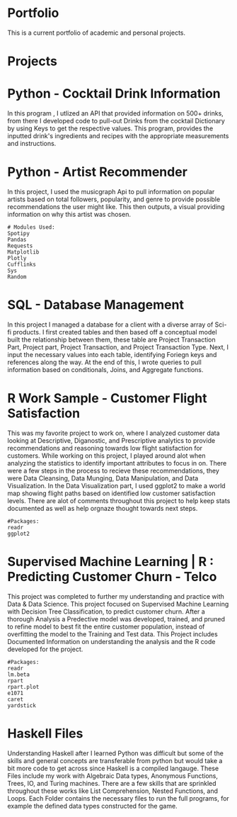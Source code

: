 # Portfolio
This is a current portfolio of academic and personal projects.

# Projects 

# Python - Cocktail Drink Information
In this program , I utlized an API that provided information on 500+ drinks, from there I developed code to pull-out Drinks from the cocktail Dictionary by using Keys to get the respective values. This program, provides the inputted drink's ingredients and recipes with the appropriate measurements and instructions.

# Python - Artist Recommender 
In this project, I used the musicgraph Api to pull information on popular artists based on total followers, popularity, and genre to provide possible recommendations the user might like. This then outputs, a visual providing information on why this artist was chosen. 
  
    # Modules Used: 
    Spotipy
    Pandas
    Requests
    Matplotlib
    Plotly
    Cufflinks
    Sys
    Random
   
# SQL - Database Management
In this project I managed a database for a client with a diverse array of Sci-fi products. I first created tables and then based off a conceptual model built the relationship between them, these table are Project Transaction Part, Project part, Project Transaction, and Project Transaction Type. Next, I input the necessary values into each table, identifying Foriegn keys and references along the way. At the end of this, I wrote queries to pull information based on conditionals, Joins, and Aggregate functions.

# R Work Sample - Customer Flight Satisfaction 
This was my favorite project to work on, where I analyzed customer data looking at Descriptive, Diganostic, and Prescriptive analytics to provide recommendations and reasoning towards low flight satisfaction for customers. While working on this project, I played around alot when analyzing the statistics to identify important attributes to focus in on. There were a few steps in the process to recieve these recommendations, they were Data Cleansing, Data Munging, Data Manipulation, and Data Visualization. In the Data Visualization part, I used ggplot2 to make a world map showing flight paths based  on identified low customer satisfaction levels. There are alot of comments throughout this project to help keep stats documented as well as help orgnaze thought towards next steps. 

    #Packages:
    readr 
    ggplot2
    
# Supervised Machine Learning | R : Predicting Customer Churn - Telco 
This project was completed to further my understanding and practice with Data & Data Science. This project focused on Supervised Machine Learning with  Decision Tree Classification, to predict customer churn. After a thorough Analysis a Predective model was developed, trained, and pruned to refine model to best fit the entire customer population, instead of overfitting the model to the Training and Test data. This Project includes Documented Information on understanding the analysis and the R code developed for the project.

    #Packages:
    readr
    lm.beta
    rpart 
    rpart.plot
    e1071
    caret 
    yardstick

  
 # Haskell Files 
Understanding Haskell after I learned Python was difficult but some of the skills and general concepts are transferable from python but would take a bit more code to get across since Haskell is a compiled langauge. These Files include my work with Algebraic Data types, Anonymous Functions, Trees, IO, and Turing machines. There are a few skills that are sprinkled throughout these works like List Comprehension, Nested Functions, and Loops. Each Folder contains the necessary files to run the full programs, for example the defined data types constructed for the game.
 
 
 



